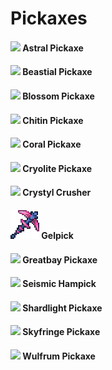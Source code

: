 # Pickaxes

#### ![](../../../.gitbook/assets/astral\_pickaxe.png)  Astral Pickaxe

#### ![](../../../.gitbook/assets/beastial\_pickaxe.png)  Beastial Pickaxe

#### ![](../../../.gitbook/assets/blossom\_pickaxe.png)  Blossom Pickaxe

#### ![](../../../.gitbook/assets/chitin\_pickaxe.png)  Chitin Pickaxe

#### ![](../../../.gitbook/assets/coral\_pickaxe.png)  Coral Pickaxe

#### ![](../../../.gitbook/assets/cryolite\_pickaxe.png)  Cryolite Pickaxe

#### ![](../../../.gitbook/assets/crystyl\_crusher.png)  Crystyl Crusher

#### ![](../../../.gitbook/assets/gelpick.png)  Gelpick

#### ![](../../../.gitbook/assets/greatbay\_pickaxe.png)  Greatbay Pickaxe

#### ![](../../../.gitbook/assets/seismic\_hampick.png)  Seismic Hampick

#### ![](../../../.gitbook/assets/shardlight\_pickaxe.png)  Shardlight Pickaxe

#### ![](../../../.gitbook/assets/skyfringe\_pickaxe.png)  Skyfringe Pickaxe

#### ![](../../../.gitbook/assets/wulfrum\_pickaxe.png)  Wulfrum Pickaxe
